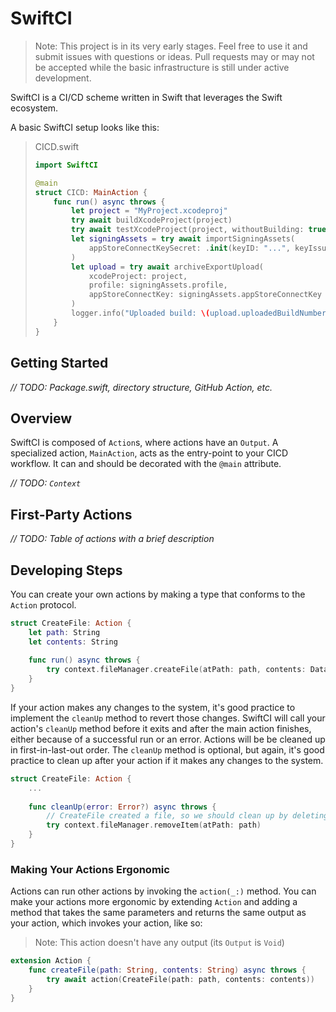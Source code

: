 # SwiftCI

> Note: This project is in its very early stages. Feel free to use it and submit issues with questions or ideas. Pull requests may or may not be accepted while the basic infrastructure is still under active development. 

SwiftCI is a CI/CD scheme written in Swift that leverages the Swift ecosystem.

A basic SwiftCI setup looks like this:

> CICD.swift
> ```swift
> import SwiftCI
> 
> @main
> struct CICD: MainAction {
>     func run() async throws {
>         let project = "MyProject.xcodeproj"
>         try await buildXcodeProject(project)
>         try await testXcodeProject(project, withoutBuilding: true)
>         let signingAssets = try await importSigningAssets(
>             appStoreConnectKeySecret: .init(keyID: "...", keyIssuerID: "...")
>         )
>         let upload = try await archiveExportUpload(
>             xcodeProject: project, 
>             profile: signingAssets.profile, 
>             appStoreConnectKey: signingAssets.appStoreConnectKey
>         )
>         logger.info("Uploaded build: \(upload.uploadedBuildNumber)")
>     }
> }
> ```

## Getting Started

_// TODO: Package.swift, directory structure, GitHub Action, etc._

## Overview

SwiftCI is composed of `Action`s, where actions have an `Output`. A specialized action, `MainAction`, acts as the entry-point to your CICD workflow. It can and should be decorated with the `@main` attribute.

_// TODO: `Context`_

## First-Party Actions

_// TODO: Table of actions with a brief description_

## Developing Steps

You can create your own actions by making a type that conforms to the `Action` protocol.

```swift
struct CreateFile: Action {
    let path: String
    let contents: String
    
    func run() async throws {
        try context.fileManager.createFile(atPath: path, contents: Data(contents.utf8))
    }
}
```

If your action makes any changes to the system, it's good practice to implement the `cleanUp` method to revert those changes. SwiftCI will call your action's `cleanUp` method before it exits and after the main action finishes, either because of a successful run or an error. Actions will be be cleaned up in first-in-last-out order. The `cleanUp` method is optional, but again, it's good practice to clean up after your action if it makes any changes to the system.

```swift
struct CreateFile: Action {
    ...
    
    func cleanUp(error: Error?) async throws {
        // CreateFile created a file, so we should clean up by deleting that file.
        try context.fileManager.removeItem(atPath: path)
    }
}
```

### Making Your Actions Ergonomic

Actions can run other actions by invoking the `action(_:)` method. You can make your actions more ergonomic by extending `Action` and adding a method that takes the same parameters and returns the same output as your action, which invokes your action, like so:

> Note: This action doesn't have any output (its `Output` is `Void`)

```swift
extension Action {
    func createFile(path: String, contents: String) async throws {
        try await action(CreateFile(path: path, contents: contents))
    }
}
```
